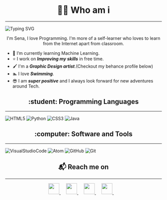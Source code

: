 <h1 align="center"> 👩‍💻 Who am i </h1>

---

<img src = "https://readme-typing-svg.herokuapp.com/?font=Montserrat&color=F75F22&size=24&lines=Hey+there,+I%27m+Sena.;I+love+Programming.;An+Open-Source+Enthusiast+!.;I%27m+more+of+a+self-learner+;who+loves+to+learn+from+internet.;" alt = "Typing SVG">

<p align="center">
  I'm Sena, I love Programming.
  I'm more of a self-learner who loves to learn from the Internet apart from classroom.
</p>

- &#128214; I’m currently learning Machine Learning.
- &#11088; I work on ***Improving my skills*** in free time.
- &#128396; I'm a ***Graphic Design artist***.(Checkout my behance profile below)
- &#127946; I love ***Swimming***.
- &#128526; I am ***super positive*** and I always look forward for new adventures around Tech.

<h2 align="center"> :student: Programming Languages</h2>

---

![HTML5](https://img.shields.io/badge/html5-%23E34F26.svg?style=for-the-badge&logo=html5&logoColor=white)
![Python](https://img.shields.io/badge/python-%2314354C.svg?style=for-the-badge&logo=python&logoColor=white)
![CSS3](https://img.shields.io/badge/css3-%231572B6.svg?style=for-the-badge&logo=css3&logoColor=white)
![Java](https://img.shields.io/badge/java-critical.svg?style=for-the-badge&logo=java3&logoColor=white)

<h2 align="center">:computer: Software and Tools</h2>

---

![VisualStudioCode](https://img.shields.io/badge/VisualStudioCode-0078d7.svg?style=for-the-badge&logo=visual-studio-code&logoColor=white)
![Atom](https://img.shields.io/badge/Atom-%2366595C.svg?style=for-the-badge&logo=atom&logoColor=white)
![GitHub](https://img.shields.io/badge/github-%23121011.svg?style=for-the-badge&logo=github&logoColor=white)
![Git](https://img.shields.io/badge/git-%23F05033.svg?style=for-the-badge&logo=git&logoColor=white)

<h2  align="center">&#x1F4EC; Reach me on</h2>

---

<p align = "center">  
<a href="mailto:1.senaozcan@gmail.com?subject=Hello%20Ileri,%20From%20Github">
  <img 
    src = "https://cdn-icons-png.flaticon.com/512/732/732200.png"
    width = 35
    height = 35   
 />
</a>
&emsp;
<a href="https://www.linkedin.com/in/senaozcn/">
  <img 
    src = "https://cdn-icons-png.flaticon.com/512/145/145807.png"
    width = 35
    height = 35   
 />
</a>
&emsp;
<a href="https://medium.com/@1.senaozcan">
  <img 
    src = "https://cdn-icons-png.flaticon.com/512/5968/5968933.png"
    width = 35
    height = 35   
 />
</a>
&emsp;
<a href="https://www.behance.net/senaozcn">
  <img 
    src = "https://cdn-icons-png.flaticon.com/512/733/733594.png"
    width = 35
    height = 35   
 />
</a>
&nbsp;&nbsp;&nbsp;&nbsp;
</p>
